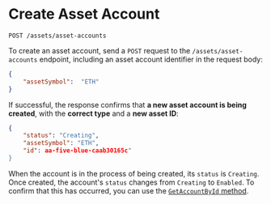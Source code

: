 Create Asset Account
===

```http
POST /assets/asset-accounts
```

To create an asset account, send a `POST` request to the `/assets/asset-accounts` endpoint, including an asset account identifier in the request body:

```json
{
    "assetSymbol":  "ETH"
}
```

If successful, the response confirms that **a new asset account is being created**, with the **correct type** and a **new asset ID**:

```json
{ 
    "status": "Creating",
    "assetSymbol": "ETH",
    "id": aa-five-blue-caab30165c"
}
```

When the account is in the process of being created, its `status` is `Creating`. Once created, the account's `status` changes from `Creating` to `Enabled`. To confirm that this has occurred, you can use the [`GetAccountById` method](GetAccountById.md).

